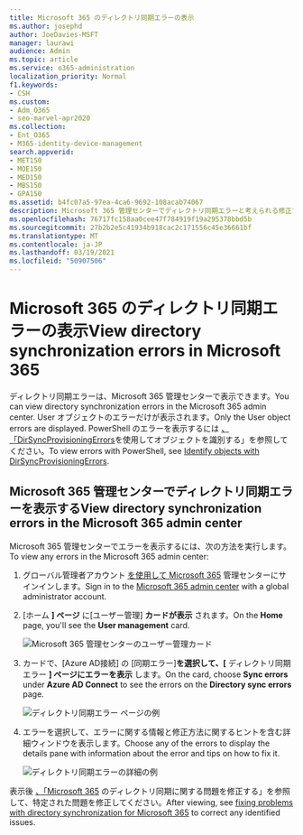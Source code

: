 ```yaml
---
title: Microsoft 365 のディレクトリ同期エラーの表示
ms.author: josephd
author: JoeDavies-MSFT
manager: laurawi
audience: Admin
ms.topic: article
ms.service: o365-administration
localization_priority: Normal
f1.keywords:
- CSH
ms.custom:
- Adm_O365
- seo-marvel-apr2020
ms.collection:
- Ent_O365
- M365-identity-device-management
search.appverid:
- MET150
- MOE150
- MED150
- MBS150
- GPA150
ms.assetid: b4fc07a5-97ea-4ca6-9692-108acab74067
description: Microsoft 365 管理センターでディレクトリ同期エラーと考えられる修正プログラムを表示する方法について説明します。
ms.openlocfilehash: 76717fc158aa0cee47f784919f19a295378bbd5b
ms.sourcegitcommit: 27b2b2e5c41934b918cac2c171556c45e36661bf
ms.translationtype: MT
ms.contentlocale: ja-JP
ms.lasthandoff: 03/19/2021
ms.locfileid: "50907506"
---
```

# <a name="view-directory-synchronization-errors-in-microsoft-365"></a><span data-ttu-id="636e1-103">Microsoft 365 のディレクトリ同期エラーの表示</span><span class="sxs-lookup"><span data-stu-id="636e1-103">View directory synchronization errors in Microsoft 365</span></span>

<span data-ttu-id="636e1-104">ディレクトリ同期エラーは、Microsoft 365 管理センターで表示できます。</span><span class="sxs-lookup"><span data-stu-id="636e1-104">You can view directory synchronization errors in the Microsoft 365 admin center.</span></span> <span data-ttu-id="636e1-105">User オブジェクトのエラーだけが表示されます。</span><span class="sxs-lookup"><span data-stu-id="636e1-105">Only the User object errors are displayed.</span></span> <span data-ttu-id="636e1-106">PowerShell のエラーを表示するには [、「DirSyncProvisioningErrors](/azure/active-directory/hybrid/how-to-connect-syncservice-duplicate-attribute-resiliency)を使用してオブジェクトを識別する」を参照してください。</span><span class="sxs-lookup"><span data-stu-id="636e1-106">To view errors with PowerShell, see [Identify objects with DirSyncProvisioningErrors](/azure/active-directory/hybrid/how-to-connect-syncservice-duplicate-attribute-resiliency).</span></span>

## <a name="view-directory-synchronization-errors-in-the-microsoft-365-admin-center"></a><span data-ttu-id="636e1-107">Microsoft 365 管理センターでディレクトリ同期エラーを表示する</span><span class="sxs-lookup"><span data-stu-id="636e1-107">View directory synchronization errors in the Microsoft 365 admin center</span></span>

<span data-ttu-id="636e1-108">Microsoft 365 管理センターでエラーを表示するには、次の方法を実行します。</span><span class="sxs-lookup"><span data-stu-id="636e1-108">To view any errors in the Microsoft 365 admin center:</span></span>
  
1. <span data-ttu-id="636e1-109">グローバル管理者アカウント [を使用して Microsoft 365](https://admin.microsoft.com) 管理センターにサインインします。</span><span class="sxs-lookup"><span data-stu-id="636e1-109">Sign in to the [Microsoft 365 admin center](https://admin.microsoft.com) with a global administrator account.</span></span> 
    
2. <span data-ttu-id="636e1-110">[ホーム **] ページ** に[ユーザー管理] **カードが表示** されます。</span><span class="sxs-lookup"><span data-stu-id="636e1-110">On the **Home** page, you'll see the **User management** card.</span></span> 
    
    ![Microsoft 365 管理センターのユーザー管理カード](../media/060006e9-de61-49d5-8979-e77cda198e71.png)
  
3. <span data-ttu-id="636e1-112">カードで、[Azure  AD接続] の [同期エラー]**を選択して、[** ディレクトリ同期エラー **] ページにエラーを表示** します。</span><span class="sxs-lookup"><span data-stu-id="636e1-112">On the card, choose **Sync errors** under **Azure AD Connect** to see the errors on the **Directory sync errors** page.</span></span>   
    
    ![ディレクトリ同期エラー ページの例](../media/882094a3-80d3-4aae-b90b-78b27047974c.png)

4. <span data-ttu-id="636e1-114">エラーを選択して、エラーに関する情報と修正方法に関するヒントを含む詳細ウィンドウを表示します。</span><span class="sxs-lookup"><span data-stu-id="636e1-114">Choose any of the errors to display the details pane with information about the error and tips on how to fix it.</span></span>

   ![ディレクトリ同期エラーの詳細の例](../media/a6e302d4-6be7-4e3a-b4b5-81c5a2c02952.png)
  
<span data-ttu-id="636e1-116">表示後 [、「Microsoft 365](fix-problems-with-directory-synchronization.md) のディレクトリ同期に関する問題を修正する」を参照して、特定された問題を修正してください。</span><span class="sxs-lookup"><span data-stu-id="636e1-116">After viewing, see [fixing problems with directory synchronization for Microsoft 365](fix-problems-with-directory-synchronization.md) to correct any identified issues.</span></span>